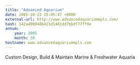 ```yaml
---
title: "Advanced Aquarium"
date: 2005-10-23 15:05:47 +0000
external-url: http://www.advancedaquariummpls.com/
hash: 142a40b0486421d1481dd7bbdf77ff9e
annum:
    year: 2005
    month: 10
hostname: www.advancedaquariummpls.com
---
```


Custom Design, Build & Maintain Marine & Freshwater Aquaria
